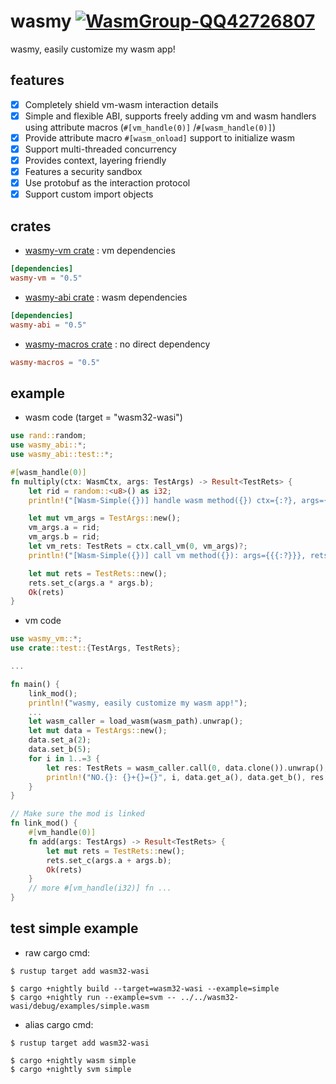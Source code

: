 # wasmy [![WasmGroup-QQ42726807](https://img.shields.io/badge/WasmGroup-QQ42726807-27a5ea.svg?style=flat-square)](https://jq.qq.com/?_wv=1027&k=dSmP3goX)

wasmy, easily customize my wasm app!

## features

- [x] Completely shield vm-wasm interaction details
- [x] Simple and flexible ABI, supports freely adding vm and wasm handlers using attribute macros (`#[vm_handle(0)]`
  /`#[wasm_handle(0)]`)
- [x] Provide attribute macro `#[wasm_onload]` support to initialize wasm
- [x] Support multi-threaded concurrency
- [x] Provides context, layering friendly
- [x] Features a security sandbox
- [x] Use protobuf as the interaction protocol
- [x] Support custom import objects

## crates

- [wasmy-vm crate](https://docs.rs/wasmy-vm/latest/wasmy_vm/index.html) : vm dependencies

```toml
[dependencies]
wasmy-vm = "0.5"
```

- [wasmy-abi crate](https://docs.rs/wasmy-abi/latest/wasmy_abi/index.html) : wasm dependencies

```toml
[dependencies]
wasmy-abi = "0.5"
```

- [wasmy-macros crate](https://docs.rs/wasmy-macros/latest/wasmy_macros/index.html) : no direct dependency

```toml
wasmy-macros = "0.5"
```

## example

- wasm code (target = "wasm32-wasi")

```rust
use rand::random;
use wasmy_abi::*;
use wasmy_abi::test::*;

#[wasm_handle(0)]
fn multiply(ctx: WasmCtx, args: TestArgs) -> Result<TestRets> {
    let rid = random::<u8>() as i32;
    println!("[Wasm-Simple({})] handle wasm method({}) ctx={:?}, args={{{:?}}}", rid, 0, ctx, args);

    let mut vm_args = TestArgs::new();
    vm_args.a = rid;
    vm_args.b = rid;
    let vm_rets: TestRets = ctx.call_vm(0, vm_args)?;
    println!("[Wasm-Simple({})] call vm method({}): args={{{:?}}}, rets={}", rid, 0, vm_rets, vm_rets.get_c());

    let mut rets = TestRets::new();
    rets.set_c(args.a * args.b);
    Ok(rets)
}
```

- vm code

```rust
use wasmy_vm::*;
use crate::test::{TestArgs, TestRets};

...

fn main() {
    link_mod();
    println!("wasmy, easily customize my wasm app!");
    ...
    let wasm_caller = load_wasm(wasm_path).unwrap();
    let mut data = TestArgs::new();
    data.set_a(2);
    data.set_b(5);
    for i in 1..=3 {
        let res: TestRets = wasm_caller.call(0, data.clone()).unwrap();
        println!("NO.{}: {}+{}={}", i, data.get_a(), data.get_b(), res.get_c())
    }
}

// Make sure the mod is linked
fn link_mod() {
    #[vm_handle(0)]
    fn add(args: TestArgs) -> Result<TestRets> {
        let mut rets = TestRets::new();
        rets.set_c(args.a + args.b);
        Ok(rets)
    }
    // more #[vm_handle(i32)] fn ...
}
```

## test simple example

- raw cargo cmd:

```shell
$ rustup target add wasm32-wasi

$ cargo +nightly build --target=wasm32-wasi --example=simple
$ cargo +nightly run --example=svm -- ../../wasm32-wasi/debug/examples/simple.wasm
```

- alias cargo cmd:

```shell
$ rustup target add wasm32-wasi

$ cargo +nightly wasm simple
$ cargo +nightly svm simple
```
